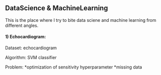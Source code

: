 ## DataScience & MachineLearning


This is the place where I try to bite data sciene and machine learning from different angles.

#### 1) Echocardiogram:

Dataset: echocardiogram
 
 Algorithm: SVM classifier
 
 Problem: *optimization of sensitivity hyperparameter *missing data
 
